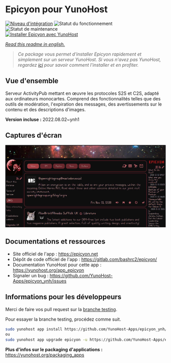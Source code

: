 <!--
N.B.: This README was automatically generated by https://github.com/YunoHost/apps/tree/master/tools/README-generator
It shall NOT be edited by hand.
-->

# Epicyon pour YunoHost

[![Niveau d'intégration](https://dash.yunohost.org/integration/epicyon.svg)](https://dash.yunohost.org/appci/app/epicyon) ![Statut du fonctionnement](https://ci-apps.yunohost.org/ci/badges/epicyon.status.svg) ![Statut de maintenance](https://ci-apps.yunohost.org/ci/badges/epicyon.maintain.svg)  
[![Installer Epicyon avec YunoHost](https://install-app.yunohost.org/install-with-yunohost.svg)](https://install-app.yunohost.org/?app=epicyon)

*[Read this readme in english.](./README.md)*

> *Ce package vous permet d'installer Epicyon rapidement et simplement sur un serveur YunoHost.
Si vous n'avez pas YunoHost, regardez [ici](https://yunohost.org/#/install) pour savoir comment l'installer et en profiter.*

## Vue d'ensemble

Serveur ActivityPub mettant en œuvre les protocoles S2S et C2S, adapté aux ordinateurs monocartes. Comprend des fonctionnalités telles que des outils de modération, l'expiration des messages, des avertissements sur le contenu et des descriptions d'images.


**Version incluse :** 2022.08.02~ynh1

## Captures d'écran

![Capture d'écran de Epicyon](./doc/screenshots/screenshot_starlight.jpg)

## Documentations et ressources

* Site officiel de l'app : <https://epicyon.net>
* Dépôt de code officiel de l'app : <https://gitlab.com/bashrc2/epicyon/>
* Documentation YunoHost pour cette app : <https://yunohost.org/app_epicyon>
* Signaler un bug : <https://github.com/YunoHost-Apps/epicyon_ynh/issues>

## Informations pour les développeurs

Merci de faire vos pull request sur la [branche testing](https://github.com/YunoHost-Apps/epicyon_ynh/tree/testing).

Pour essayer la branche testing, procédez comme suit.

``` bash
sudo yunohost app install https://github.com/YunoHost-Apps/epicyon_ynh/tree/testing --debug
ou
sudo yunohost app upgrade epicyon -u https://github.com/YunoHost-Apps/epicyon_ynh/tree/testing --debug
```

**Plus d'infos sur le packaging d'applications :** <https://yunohost.org/packaging_apps>
